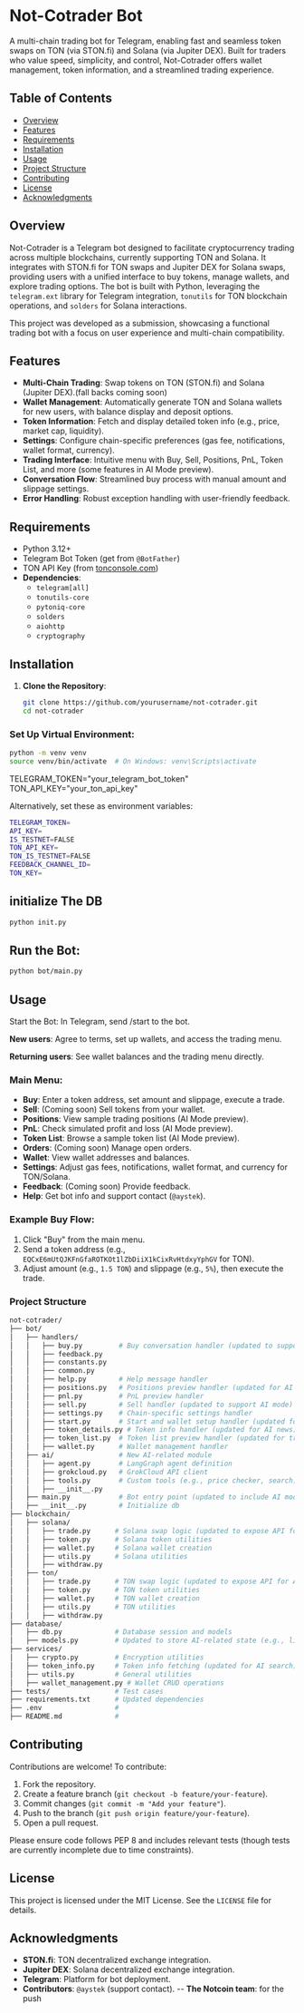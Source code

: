 # Not-Cotrader Bot

A multi-chain trading bot for Telegram, enabling fast and seamless token swaps on TON (via STON.fi) and Solana (via Jupiter DEX). Built for traders who value speed, simplicity, and control, Not-Cotrader offers wallet management, token information, and a streamlined trading experience.

## Table of Contents
- [Overview](#overview)
- [Features](#features)
- [Requirements](#requirements)
- [Installation](#installation)
- [Usage](#usage)
- [Project Structure](#project-structure)
- [Contributing](#contributing)
- [License](#license)
- [Acknowledgments](#acknowledgments)

## Overview
Not-Cotrader is a Telegram bot designed to facilitate cryptocurrency trading across multiple blockchains, currently supporting TON and Solana. It integrates with STON.fi for TON swaps and Jupiter DEX for Solana swaps, providing users with a unified interface to buy tokens, manage wallets, and explore trading options. The bot is built with Python, leveraging the `telegram.ext` library for Telegram integration, `tonutils` for TON blockchain operations, and `solders` for Solana interactions.

This project was developed as a submission, showcasing a functional trading bot with a focus on user experience and multi-chain compatibility.

## Features
- **Multi-Chain Trading**: Swap tokens on TON (STON.fi) and Solana (Jupiter DEX).(fall backs coming soon)
- **Wallet Management**: Automatically generate TON and Solana wallets for new users, with balance display and deposit options.
- **Token Information**: Fetch and display detailed token info (e.g., price, market cap, liquidity).
- **Settings**: Configure chain-specific preferences (gas fee, notifications, wallet format, currency).
- **Trading Interface**: Intuitive menu with Buy, Sell, Positions, PnL, Token List, and more (some features in AI Mode preview).
- **Conversation Flow**: Streamlined buy process with manual amount and slippage settings.
- **Error Handling**: Robust exception handling with user-friendly feedback.

## Requirements
- Python 3.12+
- Telegram Bot Token (get from `@BotFather`)
- TON API Key (from [tonconsole.com](https://tonconsole.com))
- **Dependencies**:
  - `telegram[all]`
  - `tonutils-core`
  - `pytoniq-core`
  - `solders`
  - `aiohttp`
  - `cryptography`

## Installation
1. **Clone the Repository**:
   ```bash
   git clone https://github.com/yourusername/not-cotrader.git
   cd not-cotrader
  ### Set Up Virtual Environment:
```bash
python -m venv venv
source venv/bin/activate  # On Windows: venv\Scripts\activate
```

TELEGRAM_TOKEN="your_telegram_bot_token"
TON_API_KEY="your_ton_api_key"


Alternatively, set these as environment variables:

```bash
TELEGRAM_TOKEN=
API_KEY=
IS_TESTNET=FALSE
TON_API_KEY=
TON_IS_TESTNET=FALSE
FEEDBACK_CHANNEL_ID=
TON_KEY=
```


## initialize The DB

```bash
python init.py
```

## Run the Bot:

```bash
python bot/main.py
```

## Usage
Start the Bot:
In Telegram, send /start to the bot.

**New users**: Agree to terms, set up wallets, and access the trading menu.

**Returning users**: See wallet balances and the trading menu directly.

### Main Menu:
- **Buy**: Enter a token address, set amount and slippage, execute a trade.
- **Sell**: (Coming soon) Sell tokens from your wallet.
- **Positions**: View sample trading positions (AI Mode preview).
- **PnL**: Check simulated profit and loss (AI Mode preview).
- **Token List**: Browse a sample token list (AI Mode preview).
- **Orders**: (Coming soon) Manage open orders.
- **Wallet**: View wallet addresses and balances.
- **Settings**: Adjust gas fees, notifications, wallet format, and currency for TON/Solana.
- **Feedback**: (Coming soon) Provide feedback.
- **Help**: Get bot info and support contact (`@aystek`).

### Example Buy Flow:
1. Click "Buy" from the main menu.
2. Send a token address (e.g., `EQCxE6mUtQJKFnGfaROTKOt1lZbDiiX1kCixRvHtdxyYphGV` for TON).
3. Adjust amount (e.g., `1.5 TON`) and slippage (e.g., `5%`), then execute the trade.

### Project Structure
```bash
not-cotrader/
├── bot/
│   ├── handlers/
│   │   ├── buy.py         # Buy conversation handler (updated to support AI mode)
│   │   ├── feedback.py   
│   │   ├── constants.py
│   │   ├── common.py
│   │   ├── help.py        # Help message handler
│   │   ├── positions.py   # Positions preview handler (updated for AI dashboard)
│   │   ├── pnl.py         # PnL preview handler
│   │   ├── sell.py        # Sell handler (updated to support AI mode)
│   │   ├── settings.py    # Chain-specific settings handler
│   │   ├── start.py       # Start and wallet setup handler (updated for AI toggle)
│   │   ├── token_details.py # Token info handler (updated for AI news)
│   │   ├── token_list.py  # Token list preview handler (updated for trending tokens)
│   │   ├── wallet.py      # Wallet management handler
│   ├── ai/                # New AI-related module
│   │   ├── agent.py       # LangGraph agent definition
│   │   ├── grokcloud.py   # GrokCloud API client
│   │   ├── tools.py       # Custom tools (e.g., price checker, search)
│   │   ├── __init__.py
│   ├── main.py            # Bot entry point (updated to include AI mode toggle)
│   ├── __init__.py        # Initialize db
├── blockchain/
│   ├── solana/
│   │   ├── trade.py      # Solana swap logic (updated to expose API for AI)
│   │   ├── token.py      # Solana token utilities
│   │   ├── wallet.py     # Solana wallet creation
│   │   ├── utils.py      # Solana utilities
│   │   ├── withdraw.py
│   ├── ton/
│   │   ├── trade.py      # TON swap logic (updated to expose API for AI)
│   │   ├── token.py      # TON token utilities
│   │   ├── wallet.py     # TON wallet creation
│   │   ├── utils.py      # TON utilities
│   │   ├── withdraw.py
├── database/
│   ├── db.py             # Database session and models
│   ├── models.py         # Updated to store AI-related state (e.g., limit orders)
├── services/
│   ├── crypto.py         # Encryption utilities
│   ├── token_info.py     # Token info fetching (updated for AI search)
│   ├── utils.py          # General utilities
│   ├── wallet_management.py # Wallet CRUD operations
├── tests/                # Test cases 
├── requirements.txt      # Updated dependencies 
├── .env                  # 
├── README.md             #
```

## Contributing
Contributions are welcome! To contribute:

1. Fork the repository.
2. Create a feature branch (`git checkout -b feature/your-feature`).
3. Commit changes (`git commit -m "Add your feature"`).
4. Push to the branch (`git push origin feature/your-feature`).
5. Open a pull request.

Please ensure code follows PEP 8 and includes relevant tests (though tests are currently incomplete due to time constraints).

## License
This project is licensed under the MIT License. See the `LICENSE` file for details.

## Acknowledgments
- **STON.fi**: TON decentralized exchange integration.
- **Jupiter DEX**: Solana decentralized exchange integration.
- **Telegram**: Platform for bot deployment.
- **Contributors**: `@aystek` (support contact).
-- **The Notcoin team**: for the push 